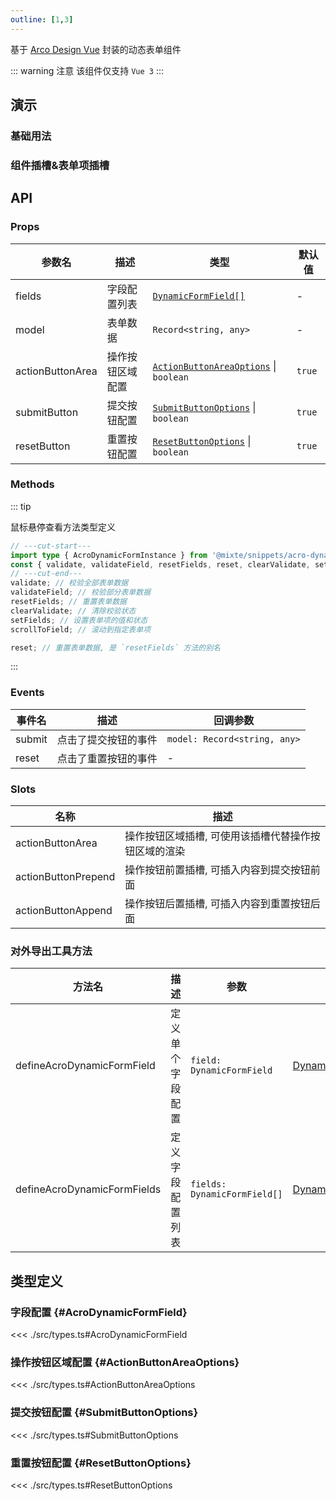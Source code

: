 ```yaml
---
outline: [1,3]
---
```


基于 [Arco Design Vue](https://arco.design/vue) 封装的动态表单组件

::: warning 注意
该组件仅支持 `Vue 3`
:::

## 演示

### 基础用法

### 组件插槽&表单项插槽

## API

### Props

| 参数名 | 描述 | 类型 | 默认值 |
| --- | --- | --- | --- |
| fields | 字段配置列表 | [`DynamicFormField[]`](#AcroDynamicFormField) | - |
| model | 表单数据 | `Record<string, any>` | - |
| actionButtonArea | 操作按钮区域配置 | [`ActionButtonAreaOptions`](#ActionButtonAreaOptions) \| `boolean` | `true` |
| submitButton | 提交按钮配置 | [`SubmitButtonOptions`](#SubmitButtonOptions) \| `boolean` | `true` |
| resetButton | 重置按钮配置 | [`ResetButtonOptions`](#ResetButtonOptions) \| `boolean` | `true` |

### Methods

::: tip <div flex="~ items-center gap-2" pl-6><i-material-symbols-arrow-cool-down-rounded class="size-4" /> 鼠标悬停查看方法类型定义</div>
```ts twoslash
// ---cut-start---
import type { AcroDynamicFormInstance } from '@mixte/snippets/acro-dynamic-form';
const { validate, validateField, resetFields, reset, clearValidate, setFields, scrollToField } = {} as AcroDynamicFormInstance;
// ---cut-end---
validate; // 校验全部表单数据
validateField; // 校验部分表单数据
resetFields; // 重置表单数据
clearValidate; // 清除校验状态
setFields; // 设置表单项的值和状态
scrollToField; // 滚动到指定表单项

reset; // 重置表单数据, 是 `resetFields` 方法的别名
```
:::

### Events

| 事件名 | 描述 | 回调参数 |
| --- | --- | --- |
| submit | 点击了提交按钮的事件 | `model: Record<string, any>` |
| reset | 点击了重置按钮的事件 | - |

### Slots

| 名称 | 描述 |
| --- | --- |
| actionButtonArea | 操作按钮区域插槽, 可使用该插槽代替操作按钮区域的渲染 |
| actionButtonPrepend | 操作按钮前置插槽, 可插入内容到提交按钮前面 |
| actionButtonAppend | 操作按钮后置插槽, 可插入内容到重置按钮后面 |

### 对外导出工具方法

| 方法名 | 描述 | 参数 | 返回值 |
| --- | --- | --- | --- |
| defineAcroDynamicFormField | 定义单个字段配置 | `field: DynamicFormField` | [DynamicFormField](#AcroDynamicFormField) |
| defineAcroDynamicFormFields | 定义字段配置列表 | `fields: DynamicFormField[]` | [DynamicFormField[]](#AcroDynamicFormField) |

## 类型定义

### 字段配置 {#AcroDynamicFormField}
<<< ./src/types.ts#AcroDynamicFormField

### 操作按钮区域配置 {#ActionButtonAreaOptions}
<<< ./src/types.ts#ActionButtonAreaOptions

### 提交按钮配置 {#SubmitButtonOptions}
<<< ./src/types.ts#SubmitButtonOptions

### 重置按钮配置 {#ResetButtonOptions}
<<< ./src/types.ts#ResetButtonOptions
